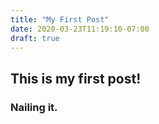 ```yaml
---
title: "My First Post"
date: 2020-03-23T11:19:10-07:00
draft: true
---
```


## This is my first post! 
### Nailing it.